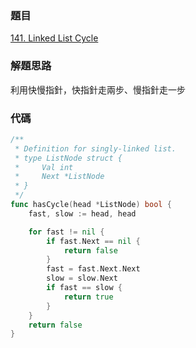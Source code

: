 ### 題目

[141. Linked List Cycle](https://leetcode.com/problems/linked-list-cycle/description/)

### 解題思路

利用快慢指針，快指針走兩步、慢指針走一步

### 代碼

```go
/**
 * Definition for singly-linked list.
 * type ListNode struct {
 *     Val int
 *     Next *ListNode
 * }
 */
func hasCycle(head *ListNode) bool {
	fast, slow := head, head

	for fast != nil {
		if fast.Next == nil {
			return false
		}
		fast = fast.Next.Next
		slow = slow.Next
		if fast == slow {
			return true
		}
	}
	return false
}
```
